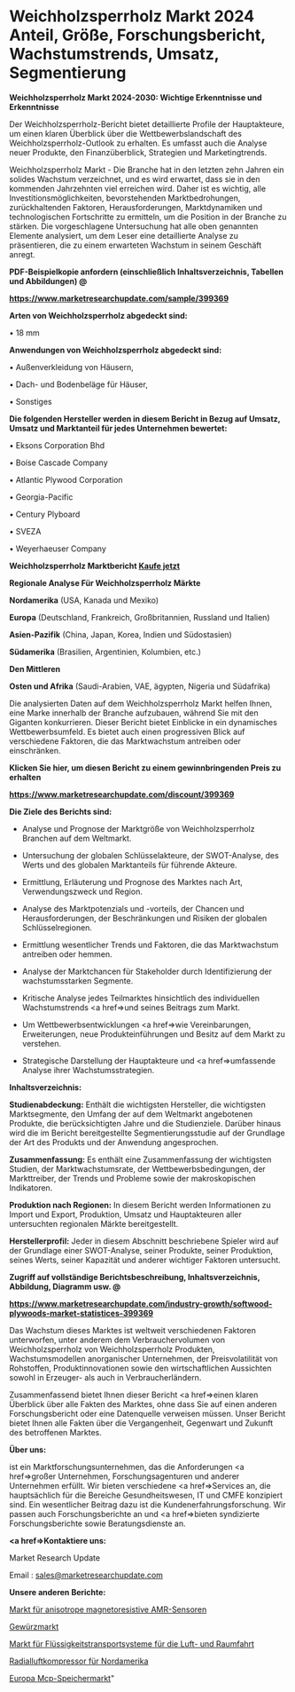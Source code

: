# Weichholzsperrholz Markt 2024 Anteil, Größe, Forschungsbericht, Wachstumstrends, Umsatz, Segmentierung

<strong>Weichholzsperrholz Markt 2024-2030: Wichtige Erkenntnisse und Erkenntnisse</strong>

Der Weichholzsperrholz-Bericht bietet detaillierte Profile der Hauptakteure, um einen klaren Überblick über die Wettbewerbslandschaft des Weichholzsperrholz-Outlook zu erhalten. Es umfasst auch die Analyse neuer Produkte, den Finanzüberblick, Strategien und Marketingtrends.

Weichholzsperrholz Markt - Die Branche hat in den letzten zehn Jahren ein solides Wachstum verzeichnet, und es wird erwartet, dass sie in den kommenden Jahrzehnten viel erreichen wird. Daher ist es wichtig, alle Investitionsmöglichkeiten, bevorstehenden Marktbedrohungen, zurückhaltenden Faktoren, Herausforderungen, Marktdynamiken und technologischen Fortschritte zu ermitteln, um die Position in der Branche zu stärken. Die vorgeschlagene Untersuchung hat alle oben genannten Elemente analysiert, um dem Leser eine detaillierte Analyse zu präsentieren, die zu einem erwarteten Wachstum in seinem Geschäft anregt.



<strong><b>PDF-Beispielkopie anfordern (einschließlich Inhaltsverzeichnis, Tabellen und Abbildungen) @ </b></strong>

<strong><a href=https://www.marketresearchupdate.com/sample/399369>

<strong>https://www.marketresearchupdate.com/sample/399369</u></a></strong></strong>



<strong>Arten von Weichholzsperrholz abgedeckt sind:</strong>

• 18 mm



<strong>Anwendungen von Weichholzsperrholz abgedeckt sind:</strong>

• Außenverkleidung von Häusern,

• Dach- und Bodenbeläge für Häuser,

• Sonstiges



<strong>Die folgenden Hersteller werden in diesem Bericht in Bezug auf Umsatz, Umsatz und Marktanteil für jedes Unternehmen bewertet:</strong>

• Eksons Corporation Bhd

• Boise Cascade Company

• Atlantic Plywood Corporation

• Georgia-Pacific

• Century Plyboard

• SVEZA

• Weyerhaeuser Company



<strong>Weichholzsperrholz Marktbericht <a href=https://www.marketresearchupdate.com/buynow/399369>Kaufe jetzt</a></strong>



<strong>Regionale Analyse Für Weichholzsperrholz Märkte</strong>



<strong>Nordamerika</strong> (USA, Kanada und Mexiko)



<strong>Europa</strong> (Deutschland, Frankreich, Großbritannien, Russland und Italien)



<strong>Asien-Pazifik</strong> (China, Japan, Korea, Indien und Südostasien)



<strong>Südamerika</strong> (Brasilien, Argentinien, Kolumbien, etc.)



<strong>Den Mittleren</strong> 

<strong>Osten und Afrika</strong> (Saudi-Arabien, VAE, ägypten, Nigeria und Südafrika)

Die analysierten Daten auf dem Weichholzsperrholz Markt helfen Ihnen, eine Marke innerhalb der Branche aufzubauen, während Sie mit den Giganten konkurrieren. Dieser Bericht bietet Einblicke in ein dynamisches Wettbewerbsumfeld. Es bietet auch einen progressiven Blick auf verschiedene Faktoren, die das Marktwachstum antreiben oder einschränken.



<strong>Klicken Sie hier, um diesen Bericht zu einem gewinnbringenden Preis zu erhalten
</strong>

<strong><a href=https://www.marketresearchupdate.com/discount/399369>https://www.marketresearchupdate.com/discount/399369</b></u></strong></a>



<strong>Die Ziele des Berichts sind:</strong>

- Analyse und Prognose der Marktgröße von Weichholzsperrholz Branchen auf dem Weltmarkt.

- Untersuchung der globalen Schlüsselakteure, der SWOT-Analyse, des Werts und des globalen Marktanteils für führende Akteure.

- Ermittlung, Erläuterung und Prognose des Marktes nach Art, Verwendungszweck und Region.

- Analyse des Marktpotenzials und -vorteils, der Chancen und Herausforderungen, der Beschränkungen und Risiken der globalen Schlüsselregionen.

- Ermittlung wesentlicher Trends und Faktoren, die das Marktwachstum antreiben oder hemmen.

- Analyse der Marktchancen für Stakeholder durch Identifizierung der wachstumsstarken Segmente.

- Kritische Analyse jedes Teilmarktes hinsichtlich des individuellen Wachstumstrends <a href=>und</a> seines Beitrags zum Markt.

- Um Wettbewerbsentwicklungen <a href=>wie</a> Vereinbarungen, Erweiterungen, neue Produkteinführungen und Besitz auf dem Markt zu verstehen.

- Strategische Darstellung der Hauptakteure und <a href=>umfas</a>sende Analyse ihrer Wachstumsstrategien.



<strong>Inhaltsverzeichnis:</strong>



<strong>Studienabdeckung:</strong> Enthält die wichtigsten Hersteller, die wichtigsten Marktsegmente, den Umfang der auf dem Weltmarkt angebotenen Produkte, die berücksichtigten Jahre und die Studienziele. Darüber hinaus wird die im Bericht bereitgestellte Segmentierungsstudie auf der Grundlage der Art des Produkts und der Anwendung angesprochen.



<strong>Zusammenfassung:</strong> Es enthält eine Zusammenfassung der wichtigsten Studien, der Marktwachstumsrate, der Wettbewerbsbedingungen, der Markttreiber, der Trends und Probleme sowie der makroskopischen Indikatoren.



<strong>Produktion nach Regionen:</strong> In diesem Bericht werden Informationen zu Import und Export, Produktion, Umsatz und Hauptakteuren aller untersuchten regionalen Märkte bereitgestellt.



<strong>Herstellerprofil:</strong> Jeder in diesem Abschnitt beschriebene Spieler wird auf der Grundlage einer SWOT-Analyse, seiner Produkte, seiner Produktion, seines Werts, seiner Kapazität und anderer wichtiger Faktoren untersucht.



<strong><b>Zugriff auf vollständige Berichtsbeschreibung, Inhaltsverzeichnis, Abbildung, Diagramm usw. @ </b></strong>

<strong><a href=https://www.marketresearchupdate.com/industry-growth/softwood-plywoods-market-statistices-399369>https://www.marketresearchupdate.com/industry-growth/softwood-plywoods-market-statistices-399369</a></strong>

Das Wachstum dieses Marktes ist weltweit verschiedenen Faktoren unterworfen, unter anderem dem Verbrauchervolumen von Weichholzsperrholz von Weichholzsperrholz Produkten, Wachstumsmodellen anorganischer Unternehmen, der Preisvolatilität von Rohstoffen, Produktinnovationen sowie den wirtschaftlichen Aussichten sowohl in Erzeuger- als auch in Verbraucherländern.

Zusammenfassend bietet Ihnen dieser Bericht <a href=>einen</a> klaren Überblick über alle Fakten des Marktes, ohne dass Sie auf einen anderen Forschungsbericht oder eine Datenquelle verweisen müssen. Unser Bericht bietet Ihnen alle Fakten über die Vergangenheit, Gegenwart und Zukunft des betroffenen Marktes.



<strong>Über uns:</strong>

 ist ein Marktforschungsunternehmen, das die Anforderungen <a href=>großer</a> Unternehmen, Forschungsagenturen und anderer Unternehmen erfüllt. Wir bieten verschiedene <a href=>Services</a> an, die hauptsächlich für die Bereiche Gesundheitswesen, IT und CMFE konzipiert sind. Ein wesentlicher Beitrag dazu ist die Kundenerfahrungsforschung. Wir passen auch Forschungsberichte an und <a href=>bieten</a> syndizierte Forschungsberichte sowie Beratungsdienste an.



<strong><a href=>Kontaktiere uns:</a></strong>

Market Research Update

Email : sales@marketresearchupdate.com



<strong>Unsere anderen Berichte:</strong>

<a href=https://www.linkedin.com/pulse/anisotropic-magnetoresistive-amr-sensors-market>Markt für anisotrope magnetoresistive AMR-Sensoren</a>

<a href=https://www.linkedin.com/pulse/spices-market-research-report-reveals-explosive>Gewürzmarkt</a>

<a href=https://www.linkedin.com/pulse/aerospace-fluid-conveyance-system-market-size>Markt für Flüssigkeitstransportsysteme für die Luft- und Raumfahrt</a>

<a href=https://www.linkedin.com/pulse/north-america-centrifugal-air-compressor>Radialluftkompressor für Nordamerika</a>

<a href=https://www.linkedin.com/pulse/europe-mcp-memory-market-2023-new-study-report>Europa Mcp-Speichermarkt</a>"
